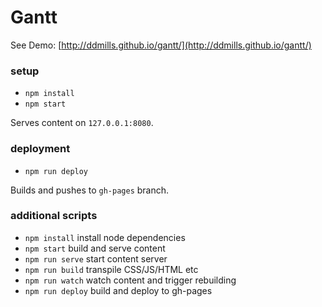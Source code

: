 # Gantt

See Demo: [http://ddmills.github.io/gantt/](http://ddmills.github.io/gantt/)

### setup
- `npm install`
- `npm start`

Serves content on `127.0.0.1:8080`.

### deployment
- `npm run deploy`

Builds and pushes to `gh-pages` branch.

### additional scripts

- `npm install` install node dependencies
- `npm start` build and serve content
- `npm run serve` start content server
- `npm run build` transpile CSS/JS/HTML etc
- `npm run watch` watch content and trigger rebuilding
- `npm run deploy` build and deploy to gh-pages
